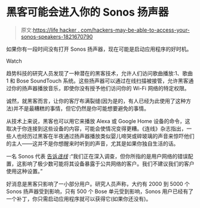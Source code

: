 # 黑客可能会进入你的 Sonos 扬声器

> 原文:[https://life hacker . com/hackers-may-be-able-to-access-your-sonos-speakers-1821670790](https://lifehacker.com/hackers-might-be-able-to-access-your-sonos-speakers-1821670790)

如果你有一段时间没有打开 Sonos 扬声器，现在可能是启动应用程序的好时机。

Watch

趋势科技的研究人员发现了一种潜在的黑客技术，允许人们访问歌曲播放:1、歌曲 1 和 Bose SoundTouch 系统。这些扬声器可以通过在线扫描被接管，允许黑客通过你的扬声器播放音乐，即使你没有授予他们访问你的 Wi-Fi 网络的特定权限。

诚然，就黑客而言，让你的客厅布满裂缝(因为是的，有人已经为此使用了这种方法)并不是最糟糕的事情，但它仍然是你可能想要避免的事情。

从技术上来说，黑客也可以用它来播放 Alexa 或 Google Home 设备的命令，这取决于你连接到这些设备的内容，可能会使情况变得更糟。《连线》杂志指出，一些人也经历过黑客在半夜通过扬声器播放类似婴儿啼哭或碎玻璃的声音来惊吓他们的主人——这并不是你想醒来时听到的声音，尤其是如果你独自生活的话。

一名 Sonos 代表 [告诉*连线*](https://www.wired.com/story/hackers-can-rickroll-sonos-bose-speakers-over-internet/) :“我们正在深入调查，但你所指的是用户网络的错误配置，这影响了极少数可能将其设备暴露于公共网络的客户。我们不建议我们的客户使用这种设置。”

好消息是黑客只影响了一小部分用户。研究人员声称，大约有 2000 到 5000 个 Sonos 扬声器受到影响，只有 500 个 Bose 单元受到影响，Sonos 用户已经有了一个补丁，你只需启动应用程序就可以获得它(如果你还没有)。